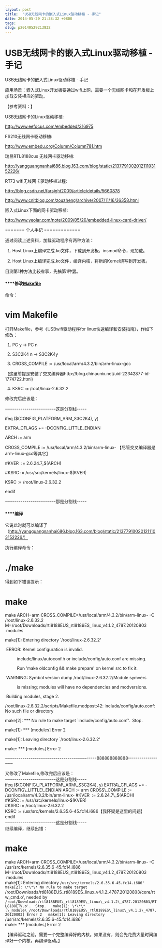 ```yaml
---
layout: post
title:  "USB无线网卡的嵌入式Linux驱动移植 - 手记"
date: 2014-05-29 21:38:32 +0800
tags: 
slug: p20140529213832
---
```


# USB无线网卡的嵌入式Linux驱动移植 - 手记





USB无线网卡的嵌入式Linux驱动移植 - 手记 
  

  

  

应用场景：嵌入式Linux开发板要通过wifi上网，需要一个无线网卡和在开发板上加载安装相应的驱动。 
  

  

  

【参考资料：】 
  

USB无线网卡的Linux驱动移植: 
  

http://www.eefocus.com/embedded/316975 
  

FS210无线网卡驱动移植: 
  

http://www.embedu.org/Column/Column781.htm 
  

瑞昱RTL8188cus 无线网卡驱动移植: 
  

http://yangguangnanhai686.blog.163.com/blog/static/213779100201211103152226/ 
  

RT73 wifi无线网卡驱动移植过程: 
  

http://blog.csdn.net/farsight2009/article/details/5660878 
  

http://www.cnitblog.com/zouzheng/archive/2007/11/16/36358.html 
  

嵌入式Linux下面的网卡驱动移植: 
  

http://www.yeolar.com/note/2009/05/20/embedded-linux-card-driver/ 
  
 

 ======= 个人手记 ============= 
  

通过阅读上述资料，加载驱动程序有两种方法： 
  

1. Host Linux上编译完成.ko文件，下载到开发板，insmod命令，现加载。 
  

2. Host Linux上编译完成.ko文件，编译内核，将新的Kernel烧写到开发板。 
  

目测第1种方法比较省事，先搞第1种罢。 
  

  

#### \*\*\*\*修改[Makefile](https://so.csdn.net/so/search?q=Makefile&spm=1001.2101.3001.7020)


命令： 
  

# vim Makefile  
  

打开Makefile，参考《USBwifi驱动程序for linux快速编译和安装指南》，作如下修改： 
  

1. PC y -> PC n 
  

2. S3C2K4 n -> S3C2K4y 
  

3. CROSS\_COMPILE := /usr/local/arm/4.3.2/bin/arm-linux-gcc 
  

  (这里前提是安装了交叉编译器http://blog.chinaunix.net/uid-22342877-id-1774722.html) 
  

4. KSRC := /root/linux-2.6.32.2 
  


  

修改完后应该是： 
  

--------------------------这是分割线----- 

  

ifeq ($(CONFIG\_PLATFORM\_ARM\_S3C2K4), y) 
  

EXTRA\_CFLAGS += -DCONFIG\_LITTLE\_ENDIAN 
  

ARCH := arm 
  

CROSS\_COMPILE := /usr/local/arm/4.3.2/bin/arm-linux- 
【尽管交叉编译器是arm-linux-gcc等其它】 
  

#KVER  := 2.6.24.7\_$(ARCH) 
  

#KSRC := /usr/src/kernels/linux-$(KVER) 
  

KSRC := /root/linux-2.6.32.2 
  

endif 
  

--------------------------那是分割线----- 
  


  

#### \*\*\*\*编译


它说此时就可以编译了（http://yangguangnanhai686.blog.163.com/blog/static/213779100201211103152226/） 
  

执行编译命令： 
  

# ./make 
  

得到如下错误提示： 
  

# make 
  

make ARCH=arm CROSS\_COMPILE=/usr/local/arm/4.3.2/bin/arm-linux- -C /root/linux-2.6.32.2 
M=/root/Downloads/rtl8188EUS\_rtl8189ES\_linux\_v4.1.2\_4787.20120803  modules 
  

make[1]: Entering directory `/root/linux-2.6.32.2' 
  

  

  

 ERROR: Kernel configuration is invalid. 
  
           
 include/linux/autoconf.h or include/config/auto.conf are missing. 
  
           
 Run 'make oldconfig && make prepare' on kernel src to fix it. 
  

  

 WARNING: Symbol version dump /root/linux-2.6.32.2/Module.symvers 
  
         
  is missing; modules will have no dependencies and modversions. 
  

  

 Building modules, stage 2. 
  

/root/linux-2.6.32.2/scripts/Makefile.modpost:42: include/config/auto.conf: No such file or directory 
  

make[2]: \*\*\* No rule to make target `include/config/auto.conf'.  Stop. 
  

make[1]: \*\*\* [modules] Error 2 
  

make[1]: Leaving directory `/root/linux-2.6.32.2' 
  

make: \*\*\* [modules] Error 2 
  


-----------------------------------------------888888888888-------------------


又修改了Makefile,修改完后应该是：  
 --------------------------这是分割线-----  
 ifeq ($(CONFIG\_PLATFORM\_ARM\_S3C2K4), y)  
 EXTRA\_CFLAGS += -DCONFIG\_LITTLE\_ENDIAN  
 ARCH := arm  
 CROSS\_COMPILE := /usr/local/arm/4.3.2/bin/arm-linux-  
 #KVER  := 2.6.24.7\_$(ARCH)  
 #KSRC := /usr/src/kernels/linux-$(KVER)  
 #KSRC := /root/linux-2.6.32.2  
 KSRC := /usr/src/kernels/2.6.35.6-45.fc14.i686【我怀疑是这里的问题】  
 endif  
 --------------------------这是分割线-----  
 继续编译，继续出错：  
 # make  
 make ARCH=arm CROSS\_COMPILE=/usr/local/arm/4.3.2/bin/arm-linux- -C /usr/src/kernels/2.6.35.6-45.fc14.i686 M=/root/Downloads/rtl8188EUS\_rtl8189ES\_linux\_v4.1.2\_4787.20120803  modules  
 make[1]: Entering directory `/usr/src/kernels/2.6.35.6-45.fc14.i686'  
 make[2]: \*\*\* No rule to make target `/root/Downloads/rtl8188EUS\_rtl8189ES\_linux\_v4.1.2\_4787.20120803/core/rtw\_cmd.o', needed by `/root/Downloads/rtl8188EUS\_rtl8189ES\_linux\_v4.1.2\_4787.20120803/RTL8188ETV.o'.  Stop.  
 make[1]: \*\*\* [\_module\_/root/Downloads/rtl8188EUS\_rtl8189ES\_linux\_v4.1.2\_4787.20120803] Error 2  
 make[1]: Leaving directory `/usr/src/kernels/2.6.35.6-45.fc14.i686'  
 make: \*\*\* [modules] Error 2  
 



【编译驱动之前，需要一个完整编译好的内核。如果没有，则会先花费大量时间编译好一个内核，再编译驱动。】


  
 



  

  

  


  

  

  

  

  

  

  

  

  

  

  

  

  

  



